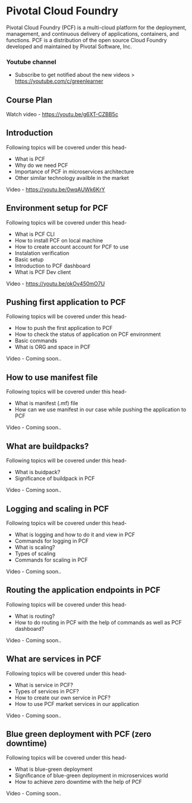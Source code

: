 # Pivotal Cloud Foundry 
 Pivotal Cloud Foundry (PCF) is a multi-cloud platform for the deployment, management, and continuous delivery of applications, containers, and functions. PCF is a distribution of the open source Cloud Foundry developed and maintained by Pivotal Software, Inc.
 
 ### Youtube channel 
 
 * Subscribe to get notified about the new videos > https://youtube.com/c/greenlearner
 
 ## Course Plan
 
 Watch video - https://youtu.be/g6XT-CZBB5c
 
 ## Introduction
 Following topics will be covered under this head- 
 
 * What is PCF
 * Why do we need PCF
 * Importance of PCF in microservices architecture
 * Other similar technology availble in the market
 
 Video - https://youtu.be/0wqAUWk6KrY
 
 ## Environment setup for PCF
 Following topics will be covered under this head- 
 
 * What is PCF CLI
 * How to install PCF on local machine
 * How to create account account for PCF to use
 * Instalation verification 
 * Basic setup
 * Introduction to PCF dashboard
 * What is PCF Dev client
 
 Video - https://youtu.be/okOv450mO7U

 ## Pushing first application to PCF 
 
 Following topics will be covered under this head- 
 
 * How to push the first application to PCF
 * How to check the status of application on PCF environment
 * Basic commands
 * What is ORG and space in PCF
 
 Video - Coming soon.. 
 
  ## How to use manifest file 
 
 Following topics will be covered under this head- 
 
 * What is manifest (.mf) file
 * How can we use manifest in our case while pushing the application to PCF
 
 Video - Coming soon.. 
 
  ## What are buildpacks?
  Following topics will be covered under this head- 
  
  * What is buidpack?
  * Significance of buildpack in PCF
  
 Video - Coming soon.. 
 
  ## Logging and scaling in PCF
 
 Following topics will be covered under this head- 
 
 * What is logging and how to do it and view in PCF
 * Commands for logging in PCF
 * What is scaling?
 * Types of scaling
 * Commands for scaling in PCF
 
 Video - Coming soon.. 
 
 ## Routing the application endpoints in PCF
 Following topics will be covered under this head- 
 
 * What is routing?
 * How to do routing in PCF with the help of commands as well as PCF dashboard?
 
 Video - Coming soon.. 
 
 
 ## What are services in PCF
 
  Following topics will be covered under this head- 
  
  * What is service in PCF?
  * Types of services in PCF?
  * How to create our own service in PCF?
  * How to use  PCF market services in our application
  
  Video - Coming soon.. 
  
  ## Blue green deployment with PCF (zero downtime)
 
  Following topics will be covered under this head- 
  
 * What is blue-green deployment
 * Significance of blue-green deployment in microservices world
 * How to achieve zero downtime with the help of PCF
 
 Video - Coming soon.. 
 

 
 
